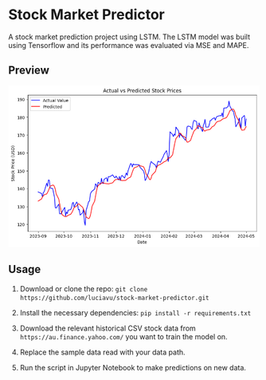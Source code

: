 # Stock Market Predictor 
A stock market prediction project using LSTM. The LSTM model was built using Tensorflow and its performance was evaluated via MSE and MAPE. 

## Preview
![alt text](sample.png)

## Usage
1. Download or clone the repo:
```git clone https://github.com/luciavu/stock-market-predictor.git```


2. Install the necessary dependencies: 
```pip install -r requirements.txt```


3. Download the relevant historical CSV stock data from  ```https://au.finance.yahoo.com/``` you want to train the model on.

4. Replace the sample data read with your data path.

5. Run the script in Jupyter Notebook to make predictions on new data.